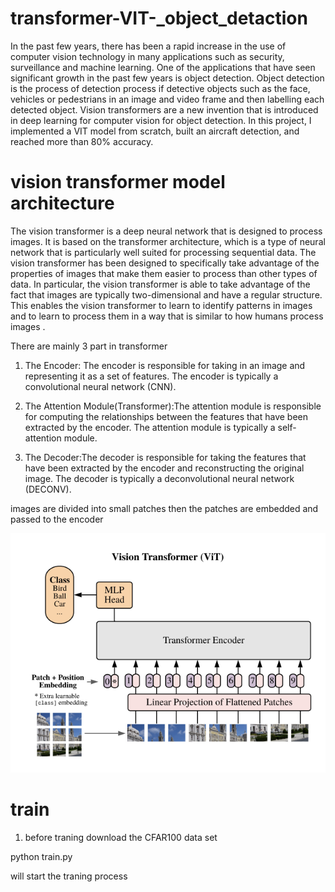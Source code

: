 # transformer-VIT-_object_detaction
In the past few years, there has been a rapid increase in the use of 
computer vision technology in many applications such as security, surveillance and machine learning. 
One of the applications that have seen significant growth in the past few years is object detection. 
Object detection is the process of detection process if detective objects such as
the face,  vehicles or pedestrians in an image and video frame and then labelling each detected object. 
Vision transformers are a new invention that is introduced in deep learning for computer vision for object detection.
In this project, I implemented a VIT model from scratch, built an aircraft detection, and reached more than 80% accuracy.


# vision transformer model architecture 

The vision transformer is a deep neural network that is designed to process images. It is based on the transformer architecture, which is a type of neural network that is particularly well suited for processing sequential data. The vision transformer has been designed to specifically take advantage of the properties of images that make them easier to process than other types of data. In particular, the vision transformer is able to take advantage of the fact that images are typically two-dimensional and have a regular structure. This enables the vision transformer to learn to identify patterns in images and to learn to process them in a way that is similar to how humans process images . 

There are mainly 3 part in transformer 
1. The Encoder: The encoder is responsible for taking in an image and representing it as a set of features. The encoder is typically a convolutional neural network (CNN).

2. The Attention Module(Transformer):The attention module is responsible for computing the relationships between the features that have been extracted by the encoder. The attention module is typically a self-attention module.

3. The Decoder:The decoder is responsible for taking the features that have been extracted by the encoder and reconstructing the original image. The decoder is typically a deconvolutional neural network (DECONV).
 
images are divided into small patches then the patches are embedded and passed to the encoder 

![image info](./logs/VIT.png)


# train 
1. before traning download the CFAR100 data set 


 python train.py
 
will start the traning process 
